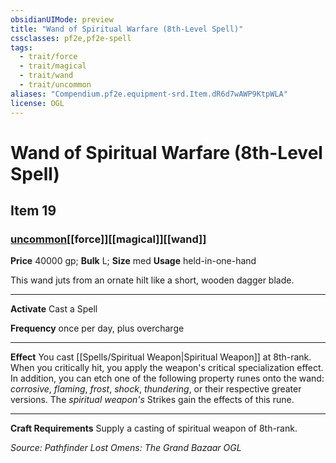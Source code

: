 ```yaml
---
obsidianUIMode: preview
title: "Wand of Spiritual Warfare (8th-Level Spell)"
cssclasses: pf2e,pf2e-spell
tags:
  - trait/force
  - trait/magical
  - trait/wand
  - trait/uncommon
aliases: "Compendium.pf2e.equipment-srd.Item.dR6d7wAWP9KtpWLA"
license: OGL
---
```

# Wand of Spiritual Warfare (8th-Level Spell)
## Item 19
### [uncommon](uncommon "Uncommon Rarity Trait")[[force]][[magical]][[wand]]


**Price** 40000 gp; 
**Bulk** L; **Size** med
**Usage** held-in-one-hand

This wand juts from an ornate hilt like a short, wooden dagger blade.

* * *

**Activate** Cast a Spell

**Frequency** once per day, plus overcharge

* * *

**Effect** You cast [[Spells/Spiritual Weapon|Spiritual Weapon]] at 8th-rank. When you critically hit, you apply the weapon's critical specialization effect. In addition, you can etch one of the following property runes onto the wand: _corrosive_, _flaming_, _frost_, _shock_, _thundering_, or their respective greater versions. The _spiritual weapon's_ Strikes gain the effects of this rune.

* * *

**Craft Requirements** Supply a casting of spiritual weapon of 8th-rank.

*Source: Pathfinder Lost Omens: The Grand Bazaar*
*OGL*